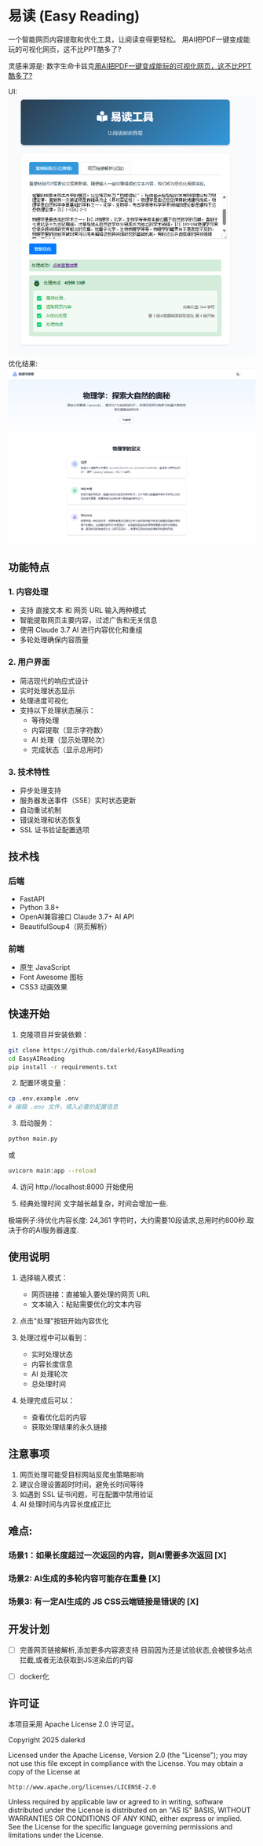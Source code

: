 # 易读 (Easy Reading)

一个智能网页内容提取和优化工具，让阅读变得更轻松。
用AI把PDF一键变成能玩的可视化网页，这不比PPT酷多了?

灵感来源是:
数字生命卡兹克[用AI把PDF一键变成能玩的可视化网页，这不比PPT酷多了?](https://mp.weixin.qq.com/s/JVxbbkR587_Mxpu02k29Kw)


UI:
![](effect-01.png)
优化结果:
![](effect-02.png)

## 功能特点

### 1. 内容处理
- 支持 直接文本 和 网页 URL 输入两种模式
- 智能提取网页主要内容，过滤广告和无关信息
- 使用 Claude 3.7 AI 进行内容优化和重组
- 多轮处理确保内容质量

### 2. 用户界面
- 简洁现代的响应式设计
- 实时处理状态显示
- 处理进度可视化
- 支持以下处理状态展示：
  - 等待处理
  - 内容提取（显示字符数）
  - AI 处理（显示处理轮次）
  - 完成状态（显示总用时）

### 3. 技术特性
- 异步处理支持
- 服务器发送事件（SSE）实时状态更新
- 自动重试机制
- 错误处理和状态恢复
- SSL 证书验证配置选项

## 技术栈

### 后端
- FastAPI
- Python 3.8+
- OpenAI兼容接口 Claude 3.7+ AI API
- BeautifulSoup4（网页解析）

### 前端
- 原生 JavaScript
- Font Awesome 图标
- CSS3 动画效果

## 快速开始

1. 克隆项目并安装依赖：
```bash
git clone https://github.com/dalerkd/EasyAIReading
cd EasyAIReading
pip install -r requirements.txt
```

2. 配置环境变量：
```bash
cp .env.example .env
# 编辑 .env 文件，填入必要的配置信息
```

3. 启动服务：
```bash
python main.py
```
或
```bash
uvicorn main:app --reload
```


4. 访问 http://localhost:8000 开始使用

5. 经典处理时间
文字越长越复杂，时间会增加一些.

极端例子:待优化内容长度: 24,361 字符时，大约需要10段请求,总用时约800秒.取决于你的AI服务器速度.



## 使用说明

1. 选择输入模式：
   - 网页链接：直接输入要处理的网页 URL
   - 文本输入：粘贴需要优化的文本内容

2. 点击"处理"按钮开始内容优化

3. 处理过程中可以看到：
   - 实时处理状态
   - 内容长度信息
   - AI 处理轮次
   - 总处理时间

4. 处理完成后可以：
   - 查看优化后的内容
   - 获取处理结果的永久链接

## 注意事项

1. 网页处理可能受目标网站反爬虫策略影响
2. 建议合理设置超时时间，避免长时间等待
3. 如遇到 SSL 证书问题，可在配置中禁用验证
4. AI 处理时间与内容长度成正比




## 难点:
### 场景1：如果长度超过一次返回的内容，则AI需要多次返回  [X]
### 场景2: AI生成的多轮内容可能存在重叠   [X]
### 场景3: 有一定AI生成的 JS CSS云端链接是错误的   [X]


## 开发计划
- [ ] 完善网页链接解析,添加更多内容源支持
目前因为还是试验状态,会被很多站点拦截,或者无法获取到JS渲染后的内容
- [ ] docker化


## 许可证

本项目采用 Apache License 2.0 许可证。

Copyright 2025 dalerkd

Licensed under the Apache License, Version 2.0 (the "License");
you may not use this file except in compliance with the License.
You may obtain a copy of the License at

    http://www.apache.org/licenses/LICENSE-2.0

Unless required by applicable law or agreed to in writing, software
distributed under the License is distributed on an "AS IS" BASIS,
WITHOUT WARRANTIES OR CONDITIONS OF ANY KIND, either express or implied.
See the License for the specific language governing permissions and
limitations under the License. 